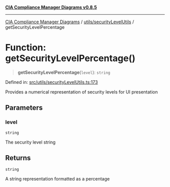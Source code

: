 [**CIA Compliance Manager Diagrams v0.8.5**](../../../README.md)

***

[CIA Compliance Manager Diagrams](../../../modules.md) / [utils/securityLevelUtils](../README.md) / getSecurityLevelPercentage

# Function: getSecurityLevelPercentage()

> **getSecurityLevelPercentage**(`level`): `string`

Defined in: [src/utils/securityLevelUtils.ts:173](https://github.com/Hack23/cia-compliance-manager/blob/3ae0301247f765ba03c8c0fe645db4718bb8af76/src/utils/securityLevelUtils.ts#L173)

Provides a numerical representation of security levels for UI presentation

## Parameters

### level

`string`

The security level string

## Returns

`string`

A string representation formatted as a percentage
